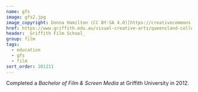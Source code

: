 ```yaml
---
name: gfs
image: gfs2.jpg
image_copyright: Donna Hamilton (CC BY-SA 4.0)[https://creativecommons.org/licenses/by-sa/4.0/]
href: https://www.griffith.edu.au/visual-creative-arts/queensland-college-art/studios/griffith-film-school
header: _Griffith Film School_
group: film
tags:
  - education
  - gfs
  - film
sort_order: 201211
---
```

Completed a _Bachelor of Film & Screen Media_ at Griffith University in 2012.